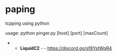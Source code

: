 # paping
tcpping using python

usage: python pinger.py [host] [port] [maxCount]


- - __**LiquidC2**__ - -
 https://discord.gg/sf8YstWqR4
